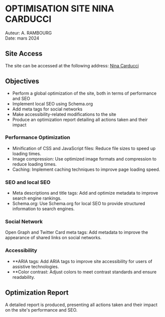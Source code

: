 # OPTIMISATION SITE NINA CARDUCCI
Auteur: A. RAMBOURG  
Date: mars 2024

## Site Access

The site can be accessed at the following address: [Nina Carducci](https://arno37.github.io/Nina_Carducci/) 

## Objectives

- Perform a global optimization of the site, both in terms of performance and SEO
- Implement local SEO using Schema.org
- Add meta tags for social networks
- Make accessibility-related modifications to the site
- Produce an optimization report detailing all actions taken and their impact

### Performance Optimization

- Minification of CSS and JavaScript files: Reduce file sizes to speed up loading times.
- Image compression: Use optimized image formats and compression to reduce loading times.
- Caching: Implement caching techniques to improve page loading speed.

### SEO and local SEO

- Meta descriptions and title tags: Add and optimize metadata to improve search engine rankings.
- Schema.org: Use Schema.org for local SEO to provide structured information to search engines.

### Social Network

Open Graph and Twitter Card meta tags: Add metadata to improve the appearance of shared links on social networks.

### Accessibility

- **ARIA tags: Add ARIA tags to improve site accessibility for users of assistive technologies.
- **Color contrast: Adjust colors to meet contrast standards and ensure readability.

## Optimization Report

A detailed report is produced, presenting all actions taken and their impact on the site's performance and SEO.

